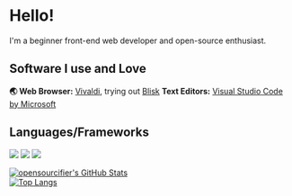 # Hello!
I'm a beginner front-end web developer and open-source enthusiast.
## Software I use and Love
**🌏 Web Browser:** [Vivaldi](https://vivaldi.com/), trying out [Blisk](https://blisk.io)
**Text Editors:** [Visual Studio Code by Microsoft](https://code.visualstudio.com/)   
## Languages/Frameworks
<img src="https://img.shields.io/badge/html5%20-%23E34F26.svg?&style=for-the-badge&logo=html5&logoColor=white"> <img src="https://img.shields.io/badge/css3%20-%231572B6.svg?&style=for-the-badge&logo=css3&logoColor=white"> <img src="https://img.shields.io/badge/javascript%20-ffdd00.svg?&style=for-the-badge&logo=javascript&logoColor=black">  
  
[![opensourcifier's GitHub Stats](https://github-readme-stats.vercel.app/api?username=opensourcifier)](https://github.com/opensourcifier)  
[![Top Langs](https://github-readme-stats.vercel.app/api/top-langs/?username=opensourcifier&layout=compact)](https://github.com/opensourcifier)
